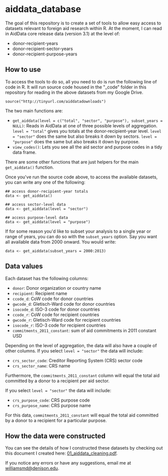 # aiddata_database

The goal of this repository is to create a set of tools to allow easy access to datasets relevant to foreign aid research within R. At the moment, I can read in AidData core release data (version 3.1) at the level of:

- donor-recipient-years
- donor-recipient-sector-years
- donor-recipient-purpose-years

## How to use

To access the tools to do so, all you need to do is run the following line of code in R. It will run source code housed in the "_code" folder in this repository for reading in the above datasets from my Google Drive. 

```
source("http://tinyurl.com/aiddatadownloads")
```

The two main functions are:

- `get_aiddata(level = c("total", "sector", "purpose"), subset_years = NULL)`: Reads in AidData at one of three possible levels of aggregation. `level = "total"` gives you totals at the donor-recipient-year level. `level = "sector"` does the same but also breaks it down by sectors. `level = "purpose"` does the same but also breaks it down by purpose.
- `view_codes()`: Lets you see all the aid sector and purpose codes in a tidy data frame.

There are some other functions that are just helpers for the main `get_aiddata()` function. 

Once you've run the source code above, to access the available datasets, you can write any one of the following:

```
## access donor-recipient-year totals
data <- get_aiddata()

## access sector-level data
data <- get_aiddata(level = "sector")

## access purpose-level data
data <- get_aiddata(level = "purpose")
```

If for some reason you'd like to subset your analysis to a single year or range of years, you can do so with the `subset_years` option. Say you want all available data from 2000 onward. You would write:

```
data <- get_aiddata(subset_years = 2000:2013)
```

## Data values

Each dataset has the following columns:

- `donor`: Donor organization or country name
- `recipient`: Recipient name
- `ccode_d`: CoW code for donor countries
- `gwcode_d`: Gletisch-Ward code for donor countries
- `isocode_d`: ISO-3 code for donor countries
- `ccode_r`: CoW code for recipient countries
- `gwcode_r`: Gletisch-Ward code for recipient countries
- `isocode_r`: ISO-3 code for recipient countries
- `commitments_2011_constant`: sum of aid commitments in 2011 constant USD

Depending on the level of aggregation, the data will also have a couple of other columns. If you select `level = "sector"` the data will include:

- `crs_sector_code`: Creditor Reporting System (CRS) sector code
- `crs_sector_name`: CRS name

Furthermore, the `commitments_2011_constant` column will equal the total aid committed by a donor to a recipient per aid sector.

If you select `level = "sector"` the data will include:

- `crs_purpose_code`: CRS purpose code
- `crs_purpose_name`: CRS purpose name

For this data, `commitments_2011_constant` will equal the total aid committed by a donor to a recipient for a particular purpose.

## How the data were constructed

You can see the details of how I constructed these datasets by checking out this document I created here: [01_aiddata_cleaning.pdf](https://github.com/milesdwilliams15/aiddata_database/blob/main/_code/01_aiddata_cleaning.pdf).

If you notice any errors or have any suggestions, email me at williamsmd@denison.edu.